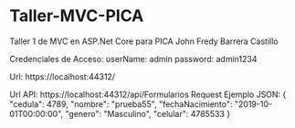 # Taller-MVC-PICA
Taller 1 de MVC en ASP.Net Core para PICA
John Fredy Barrera Castillo


Credenciales de Acceso:
userName: admin
password: admin1234

Url: https://localhost:44312/

Url API: https://localhost:44312/api/Formularios
Request Ejemplo JSON:
{
  "cedula": 4789,
  "nombre": "prueba55",
  "fechaNacimiento": "2019-10-01T00:00:00",
  "genero": "Masculino",
  "celular": 4785533
}
